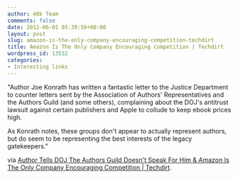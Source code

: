 ```yaml
---
author: 40k Team
comments: false
date: 2012-06-01 05:39:58+00:00
layout: post
slug: amazon-is-the-only-company-encouraging-competition-techdirt
title: Amazon Is The Only Company Encouraging Competition | Techdirt
wordpress_id: 13532
categories:
- Interesting links
---
```


"Author Joe Konrath has written a fantastic letter to the Justice Department to counter letters sent by the Association of Authors' Representatives and the Authors Guild (and some others), complaining about the DOJ's antitrust lawsuit against certain publishers and Apple to collude to keep ebook prices high.

As Konrath notes, these groups don't appear to actually represent authors, but do seem to be representing the best interests of the legacy gatekeepers."

via [Author Tells DOJ The Authors Guild Doesn't Speak For Him & Amazon Is The Only Company Encouraging Competition | Techdirt](http://www.techdirt.com/articles/20120529/01265619092/do-authors-guild-association-authors-representatives-really-represent-authors-publishing-cartel.shtml).

